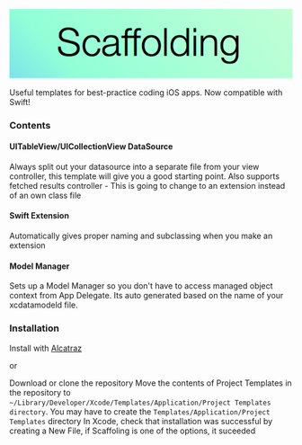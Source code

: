 <p align="center">
  <img src="https://raw.githubusercontent.com/haaakon/Scaffolding/master/scaffolding.png" />


</p>
Useful templates for best-practice coding iOS apps. Now compatible with Swift!


### Contents

#### UITableView/UICollectionView DataSource
Always split out your datasource into a separate file from your view controller, this template will give you a good starting point. Also supports fetched results controller - This is going to change to an extension instead of an own class file

#### Swift Extension
Automatically gives proper naming and subclassing when you make an extension

#### Model Manager
Sets up a Model Manager so you don't have to access managed object context from App Delegate. Its auto generated based on the name of your xcdatamodeld file.

### Installation
Install with <a href="http://alcatraz.io">Alcatraz</a>

or

Download or clone the repository
Move the contents of Project Templates in the repository to
`~/Library/Developer/Xcode/Templates/Application/Project Templates directory`. You may have to create the `Templates/Application/Project Templates` directory
In Xcode, check that installation was successful by creating a New File, if Scaffoling is one of the options, it suceeded

